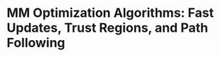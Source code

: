 # MM Optimization Algorithms: Fast Updates, Trust Regions, and Path Following 

<!--
![Lifecycle](https://img.shields.io/badge/lifecycle-experimental-orange.svg)<!--
![Lifecycle](https://img.shields.io/badge/lifecycle-maturing-blue.svg)
![Lifecycle](https://img.shields.io/badge/lifecycle-stable-green.svg)
![Lifecycle](https://img.shields.io/badge/lifecycle-retired-orange.svg)
![Lifecycle](https://img.shields.io/badge/lifecycle-archived-red.svg)
![Lifecycle](https://img.shields.io/badge/lifecycle-dormant-blue.svg)
[![Build Status](https://travis-ci.com/alanderos91/Code.jl.svg?branch=master)](https://travis-ci.com/alanderos91/Code.jl)
[![codecov.io](http://codecov.io/github/alanderos91/Code.jl/coverage.svg?branch=master)](http://codecov.io/github/alanderos91/Code.jl?branch=master)
[![Documentation](https://img.shields.io/badge/docs-stable-blue.svg)](https://alanderos91.github.io/Code.jl/stable)
[![Documentation](https://img.shields.io/badge/docs-master-blue.svg)](https://alanderos91.github.io/Code.jl/dev)
-->
